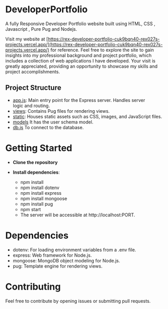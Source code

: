# DeveloperPortfolio
A fully Responsive Developer Portfolio website built using HTML, CSS , Javascript , Pure Pug and Nodejs.

Visit my website at [https://rex-developer-portfolio-cuk9bqn40-rex027s-projects.vercel.app/](https://rex-developer-portfolio-cuk9bqn40-rex027s-projects.vercel.app/) for reference.
Feel free to explore the site to gain insights into my professional background and project portfolio, which includes a collection of web applications I have developed. 
Your visit is greatly appreciated, providing an opportunity to showcase my skills and project accomplishments.

## Project Structure

- [app.js](./app.js): Main entry point for the Express server. Handles server   
                      logic and routing.
- [views](./views): Contains Pug files for rendering views.
- [static](./static): Houses static assets such as CSS, images, and JavaScript 
                      files.
- [models](./models) It has the user schema model.
- [db.js](./db.js) To connect to the database.

# Getting Started

- **Clone the repository**

- **Install dependencies**:
  - npm install
  - npm install dotenv
  - npm install express
  - npm install mongoose
  - npm install pug
  - npm start
  - The server will be accessible at http://localhost:PORT.

# Dependencies
 - dotenv: For loading environment variables from a .env file.
 - express: Web framework for Node.js.
 - mongoose: MongoDB object modeling for Node.js.
 - pug: Template engine for rendering views.

# Contributing
Feel free to contribute by opening issues or submitting pull requests.